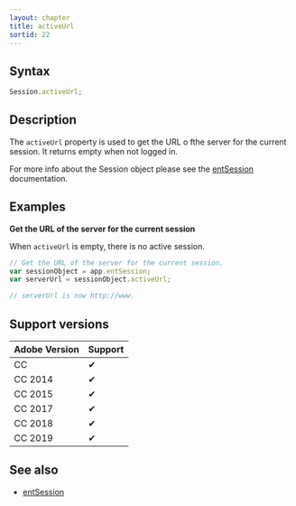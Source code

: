 ```yaml
---
layout: chapter
title: activeUrl
sortid: 22
---
```

## Syntax

```javascript
Session.activeUrl;
```

## Description

The `activeUrl` property is used to get the URL o fthe server for the current session. It returns empty when not logged in.

For more info about the Session object please see the [entSession](../../Application/Properties/entSession.md) documentation.

## Examples

**Get the URL of the server for the current session**

When `activeUrl` is empty, there is no active session.

```javascript
// Get the URL of the server for the current session.
var sessionObject = app.entSession;
var serverUrl = sessionObject.activeUrl;

// serverUrl is now http://www.
```

## Support versions

| Adobe Version | Support |
|---------------|---------|
| CC            | ✔       |
| CC 2014       | ✔       |
| CC 2015       | ✔       |
| CC 2017       | ✔       |
| CC 2018       | ✔       |
| CC 2019       | ✔       |

## See also

* [entSession](../../Application/Properties/entSession.md)
